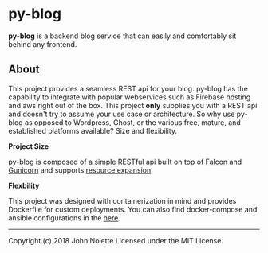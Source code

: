 # py-blog

**py-blog** is a backend blog service that can easily and comfortably sit behind any frontend.

## About

This project provides a seamless REST api for your blog. py-blog has the capability to integrate with popular webservices such as Firebase hosting and aws right out of the box. This project **only** supplies you with a REST api and doesn't try to assume your use case or architecture. So why use py-blog as opposed to Wordpress, Ghost, or the various free, mature, and established platforms available? Size and flexibility.

**Project Size**

py-blog is composed of a simple RESTful api built on top of [Falcon](https://falconframework.org/) and [Gunicorn](http://gunicorn.org/) and supports [resource expansion](https://stormpath.com/blog/linking-and-resource-expansion-rest-api-tips).

**Flexbility**

This project was designed with containerization in mind and provides Dockerfile for custom deployments. You can also find docker-compose and ansible configurations in the [here]().

---

Copyright (c) 2018 John Nolette Licensed under the MIT License.
